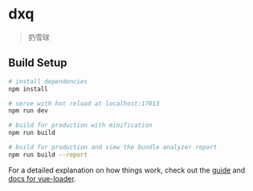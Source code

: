 # dxq

> 扔雪球

## Build Setup

``` bash
# install dependencies
npm install

# serve with hot reload at localhost:17013
npm run dev

# build for production with minification
npm run build

# build for production and view the bundle analyzer report
npm run build --report
```

For a detailed explanation on how things work, check out the [guide](http://vuejs-templates.github.io/webpack/) and [docs for vue-loader](http://vuejs.github.io/vue-loader).
